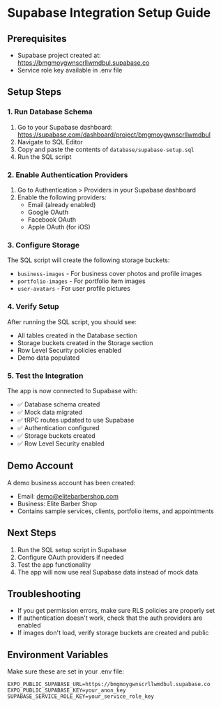 # Supabase Integration Setup Guide

## Prerequisites
- Supabase project created at: https://bmgmoygwnscrllwmdbul.supabase.co
- Service role key available in .env file

## Setup Steps

### 1. Run Database Schema
1. Go to your Supabase dashboard: https://supabase.com/dashboard/project/bmgmoygwnscrllwmdbul
2. Navigate to SQL Editor
3. Copy and paste the contents of `database/supabase-setup.sql`
4. Run the SQL script

### 2. Enable Authentication Providers
1. Go to Authentication > Providers in your Supabase dashboard
2. Enable the following providers:
   - Email (already enabled)
   - Google OAuth
   - Facebook OAuth  
   - Apple OAuth (for iOS)

### 3. Configure Storage
The SQL script will create the following storage buckets:
- `business-images` - For business cover photos and profile images
- `portfolio-images` - For portfolio item images
- `user-avatars` - For user profile pictures

### 4. Verify Setup
After running the SQL script, you should see:
- All tables created in the Database section
- Storage buckets created in the Storage section
- Row Level Security policies enabled
- Demo data populated

### 5. Test the Integration
The app is now connected to Supabase with:
- ✅ Database schema created
- ✅ Mock data migrated
- ✅ tRPC routes updated to use Supabase
- ✅ Authentication configured
- ✅ Storage buckets created
- ✅ Row Level Security enabled

## Demo Account
A demo business account has been created:
- Email: demo@elitebarbershop.com
- Business: Elite Barber Shop
- Contains sample services, clients, portfolio items, and appointments

## Next Steps
1. Run the SQL setup script in Supabase
2. Configure OAuth providers if needed
3. Test the app functionality
4. The app will now use real Supabase data instead of mock data

## Troubleshooting
- If you get permission errors, make sure RLS policies are properly set
- If authentication doesn't work, check that the auth providers are enabled
- If images don't load, verify storage buckets are created and public

## Environment Variables
Make sure these are set in your .env file:
```
EXPO_PUBLIC_SUPABASE_URL=https://bmgmoygwnscrllwmdbul.supabase.co
EXPO_PUBLIC_SUPABASE_KEY=your_anon_key
SUPABASE_SERVICE_ROLE_KEY=your_service_role_key
```